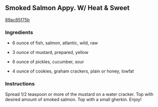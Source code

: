 ## Smoked Salmon Appy. W/ Heat & Sweet

[89ac85f75b](http://www.food.com/recipe/smoked-salmon-appy-w-heat-sweet-332335)

### Ingredients

 - 6 ounce of fish, salmon, atlantic, wild, raw

 - 3 ounce of mustard, prepared, yellow

 - 6 ounce of pickles, cucumber, sour

 - 4 ounce of cookies, graham crackers, plain or honey, lowfat

### Instructions

Spread 1/2 teaspoon or more of the mustard on a water cracker. Top with desired amount of smoked salmon. Top with a small gherkin. Enjoy!